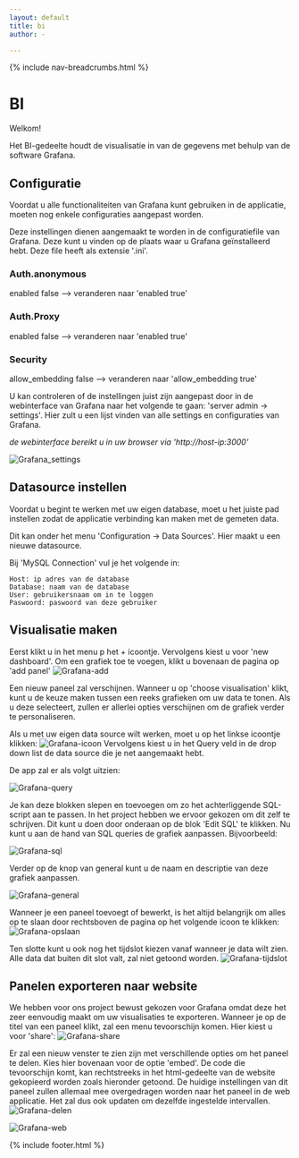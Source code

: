 ```yaml
---
layout: default
title: bi
author: -

---
```


{% include nav-breadcrumbs.html %}


# BI

Welkom!

Het BI-gedeelte houdt de visualisatie in van de gegevens met behulp van de software Grafana.

## Configuratie

Voordat u alle functionaliteiten van Grafana kunt gebruiken in de applicatie, moeten nog enkele configuraties aangepast worden.

Deze instellingen dienen aangemaakt te worden in de configuratiefile van Grafana. Deze kunt u vinden op de plaats waar u Grafana geïnstalleerd hebt. Deze file heeft als extensie '.ini'.

### Auth.anonymous

enabled false --> veranderen naar 'enabled true'

### Auth.Proxy

enabled false --> veranderen naar 'enabled true'

### Security

allow_embedding false --> veranderen naar 'allow_embedding true'

U kan controleren of de instellingen juist zijn aangepast door in de webinterface van Grafana naar het volgende te gaan: 'server admin -> settings'. Hier zult u een lijst vinden van alle settings en configuraties van Grafana.

_de webinterface bereikt u in uw browser via 'http://host-ip:3000'_

![Grafana_settings](/{{site.RepoName}}/media/bi/grafana-settings.png)

## Datasource instellen

Voordat u begint te werken met uw eigen database, moet u het juiste pad instellen zodat de applicatie verbinding kan maken met de gemeten data.

Dit kan onder het menu 'Configuration -> Data Sources'. Hier maakt u een nieuwe datasource.

Bij 'MySQL Connection' vul je het volgende in: 
```
Host: ip adres van de database
Database: naam van de database
User: gebruikersnaam om in te loggen
Paswoord: paswoord van deze gebruiker
```

## Visualisatie maken

Eerst klikt u in het menu p het + icoontje. Vervolgens kiest u voor 'new dashboard'. Om een grafiek toe te voegen, klikt u bovenaan de pagina op 'add panel' ![Grafana-add](/{{site.RepoName}}/media/bi/grafana-add.png)

Een nieuw paneel zal verschijnen. Wanneer u op 'choose visualisation' klikt, kunt u de keuze maken tussen een reeks grafieken om uw data te tonen. Als u deze selecteert, zullen er allerlei opties verschijnen om de grafiek verder te personaliseren.

Als u met uw eigen data source wilt werken, moet u op het linkse icoontje klikken:
![Grafana-icoon](/{{site.RepoName}}/media/bi/grafana-icoon.png)
Vervolgens kiest u in het Query veld in de drop down list de data source die je net aangemaakt hebt.

De app zal er als volgt uitzien:

![Grafana-query](/{{site.RepoName}}/media/bi/grafana-query.png)

Je kan deze blokken slepen en toevoegen om zo het achterliggende SQL-script aan te passen. In het project hebben we ervoor gekozen om dit zelf te schrijven. Dit kunt u doen door onderaan op de blok 'Edit SQL' te klikken. Nu kunt u aan de hand van SQL queries de grafiek aanpassen. Bijvoorbeeld:

![Grafana-sql](/{{site.RepoName}}/media/bi/grafana-sql.png)

Verder op de knop van general kunt u de naam en descriptie van deze grafiek aanpassen.

![Grafana-general](/{{site.RepoName}}/media/bi/grafana-general.png)

Wanneer je een paneel toevoegt of bewerkt, is het altijd belangrijk om alles op te slaan door rechtsboven de pagina op het volgende icoon te klikken: 
![Grafana-opslaan](/{{site.RepoName}}/media/bi/grafana-opslaan.png)

Ten slotte kunt u ook nog het tijdslot kiezen vanaf wanneer je data wilt zien. Alle data dat buiten dit slot valt, zal niet getoond worden.
![Grafana-tijdslot](/{{site.RepoName}}/media/bi/grafana-tijdslot.png)

## Panelen exporteren naar website

We hebben voor ons project bewust gekozen voor Grafana omdat deze het zeer eenvoudig maakt om uw visualisaties te exporteren. Wanneer je op de titel van een paneel klikt, zal een menu tevoorschijn komen. Hier kiest u voor 'share':
![Grafana-share](/{{site.RepoName}}/media/bi/grafana-share.png)

Er zal een nieuw venster te zien zijn met verschillende opties om het paneel te delen. Kies hier bovenaan voor de optie 'embed'. De code die tevoorschijn komt, kan rechtstreeks in het html-gedeelte van de website gekopieerd worden zoals hieronder getoond. De huidige instellingen van dit paneel zullen allemaal mee overgedragen worden naar het paneel in de web applicatie. Het zal dus ook updaten om dezelfde ingestelde intervallen.
![Grafana-delen](/{{site.RepoName}}/media/bi/grafana-delen.png)

![Grafana-web](/{{site.RepoName}}/media/bi/grafana-web.png)









{% include footer.html %}
